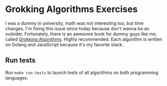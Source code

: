 # Grokking Algorithms Exercises
I was a dummy in university, math was not interesting too, but time changes. 
I'm fixing this issue since today because don't wanna be an outsider. 
Fortunately, there is an awesome book for dummy guys like me, called
[Grokking Algorithms](https://www.amazon.co.uk/Grokking-Algorithms-illustrated-programmers-curious/dp/1617292230/ref=asc_df_1617292230/?tag=googshopuk-21&linkCode=df0&hvadid=310819191513&hvpos=&hvnetw=g&hvrand=5682715451128672563&hvpone=&hvptwo=&hvqmt=&hvdev=c&hvdvcmdl=&hvlocint=&hvlocphy=2826&hvtargid=pla-436862069177&psc=1&th=1&psc=1). Highly recommended.
Each algorithm is written on Golang and JavaScript because 
it's my favorite stack.

## Run tests
Run `make run-tests` to launch tests of all algorithms on both programming languages.